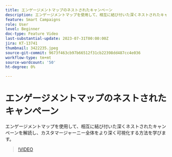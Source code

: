```yaml
---
title: エンゲージメントマップのネストされたキャンペーン
description: エンゲージメントマップを使用して、相互に結び付いた深くネストされたキャンペーンを解読し、カスタマージャーニー全体をより深く可視化する方法を学びます。
feature: Smart Campaigns
role: User
level: Beginner
doc-type: Feature Video
last-substantial-update: 2023-07-31T00:00:00Z
jira: KT-13741
thumbnail: 3422235.jpeg
source-git-commit: 9673f463cb97b66512f31cb22398dd487cc4e036
workflow-type: tm+mt
source-wordcount: '50'
ht-degree: 0%

---
```



# エンゲージメントマップのネストされたキャンペーン

エンゲージメントマップを使用して、相互に結び付いた深くネストされたキャンペーンを解読し、カスタマージャーニー全体をより深く可視化する方法を学びます。

>[!VIDEO](https://video.tv.adobe.com/v/3422235/?learn=on)
